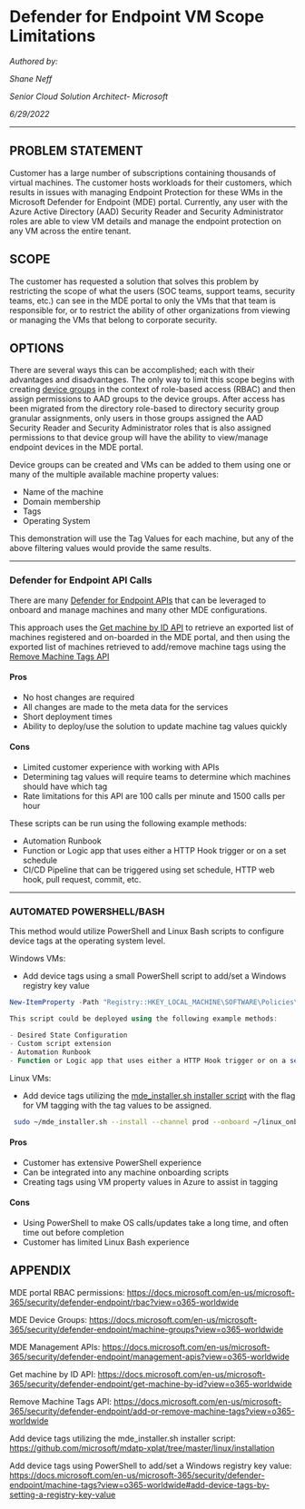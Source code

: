 # Defender for Endpoint VM Scope Limitations

*Authored by:*

*Shane Neff*

*Senior Cloud Solution Architect- Microsoft*

*6/29/2022*

---

## PROBLEM STATEMENT

Customer has a large number of subscriptions containing thousands of virtual machines. The customer hosts workloads for their customers, which results in issues with managing Endpoint Protection for these WMs in the Microsoft Defender for Endpoint (MDE) portal. Currently, any user with the Azure Active Directory (AAD) Security Reader and Security Administrator roles are able to view VM details and manage the endpoint protection on any VM across the entire tenant. 

## SCOPE

The customer has requested a solution that solves this problem by restricting the scope of what the users (SOC teams, support teams, security teams, etc.) can see in the MDE portal to only the VMs that that team is responsible for, or to restrict the ability of other organizations from viewing or managing the VMs that belong to corporate security.

## OPTIONS

There are several ways this can be accomplished; each with their advantages and disadvantages. The only way to limit this scope begins with creating [device groups](https://docs.microsoft.com/en-us/microsoft-365/security/defender-endpoint/machine-groups?view=o365-worldwide) in the context of role-based access (RBAC) and then assign permissions to AAD groups to the device groups. After access has been migrated from the directory role-based to directory security group granular assignments, only users in those groups assigned the AAD Security Reader and Security Administrator roles that is also assigned permissions to that device group will have the ability to view/manage endpoint devices in the MDE portal.

Device groups can be created and VMs can be added to them using one or many of the multiple available machine property values:

- Name of the machine
- Domain membership
- Tags
- Operating System

This demonstration will use the Tag Values for each machine, but any of the above filtering values would provide the same results.

---

### Defender for Endpoint API Calls

There are many [Defender for Endpoint APIs](https://docs.microsoft.com/en-us/microsoft-365/security/defender-endpoint/management-apis?view=o365-worldwide) that can be leveraged to onboard and manage machines and many other MDE configurations. 

This approach uses the [Get machine by ID API](https://docs.microsoft.com/en-us/microsoft-365/security/defender-endpoint/get-machine-by-id?view=o365-worldwide) to retrieve an exported list of machines registered and on-boarded in the MDE portal, and then using the exported list of machines retrieved to add/remove machine tags using the [Remove Machine Tags API](https://docs.microsoft.com/en-us/microsoft-365/security/defender-endpoint/add-or-remove-machine-tags?view=o365-worldwide)

#### Pros

- No host changes are required
- All changes are made to the meta data for the services
- Short deployment times
- Ability to deploy/use the solution to update machine tag values quickly 

#### Cons

- Limited customer experience with working with APIs
- Determining tag values will require teams to determine which machines should have which tag
- Rate limitations for this API are 100 calls per minute and 1500 calls per hour

These scripts can be run using the following example methods:

- Automation Runbook
- Function or Logic app that uses either a HTTP Hook trigger or on a set schedule
- CI/CD Pipeline that can be triggered using set schedule, HTTP web hook, pull request, commit, etc.

---

### AUTOMATED POWERSHELL/BASH

This method would utilize PowerShell and Linux Bash scripts to configure device tags at the operating system level.

Windows VMs:
- Add device tags using a small PowerShell script to add/set a Windows registry key value

```powershell
New-ItemProperty -Path "Registry::HKEY_LOCAL_MACHINE\SOFTWARE\Policies\Microsoft\Windows Advanced Threat Protection\DeviceTagging\" -Name Group -PropertyType String -Value <value of the tag>

This script could be deployed using the following example methods:

- Desired State Configuration
- Custom script extension
- Automation Runbook
- Function or Logic app that uses either a HTTP Hook trigger or on a set schedule

```

Linux VMs:
- Add device tags utilizing the [mde_installer.sh installer script](https://github.com/microsoft/mdatp-xplat/tree/master/linux/installation) with the flag for VM tagging with the tag values to be assigned.

```bash
 sudo ~/mde_installer.sh --install --channel prod --onboard ~/linux_onboarding_script.py --tag GROUP Coders --min_req -y
```

#### Pros

- Customer has extensive PowerShell experience
- Can be integrated into any machine onboarding scripts
- Creating tags using VM property values in Azure to assist in tagging

#### Cons

- Using PowerShell to make OS calls/updates take a long time, and often time out before completion
- Customer has limited Linux Bash experience

## APPENDIX

MDE portal RBAC permissions: https://docs.microsoft.com/en-us/microsoft-365/security/defender-endpoint/rbac?view=o365-worldwide

MDE Device Groups: https://docs.microsoft.com/en-us/microsoft-365/security/defender-endpoint/machine-groups?view=o365-worldwide

MDE Management APIs: https://docs.microsoft.com/en-us/microsoft-365/security/defender-endpoint/management-apis?view=o365-worldwide

Get machine by ID API: https://docs.microsoft.com/en-us/microsoft-365/security/defender-endpoint/get-machine-by-id?view=o365-worldwide

Remove Machine Tags API: https://docs.microsoft.com/en-us/microsoft-365/security/defender-endpoint/add-or-remove-machine-tags?view=o365-worldwide

Add device tags utilizing the mde_installer.sh installer script: https://github.com/microsoft/mdatp-xplat/tree/master/linux/installation

Add device tags using PowerShell to add/set a Windows registry key value: https://docs.microsoft.com/en-us/microsoft-365/security/defender-endpoint/machine-tags?view=o365-worldwide#add-device-tags-by-setting-a-registry-key-value



